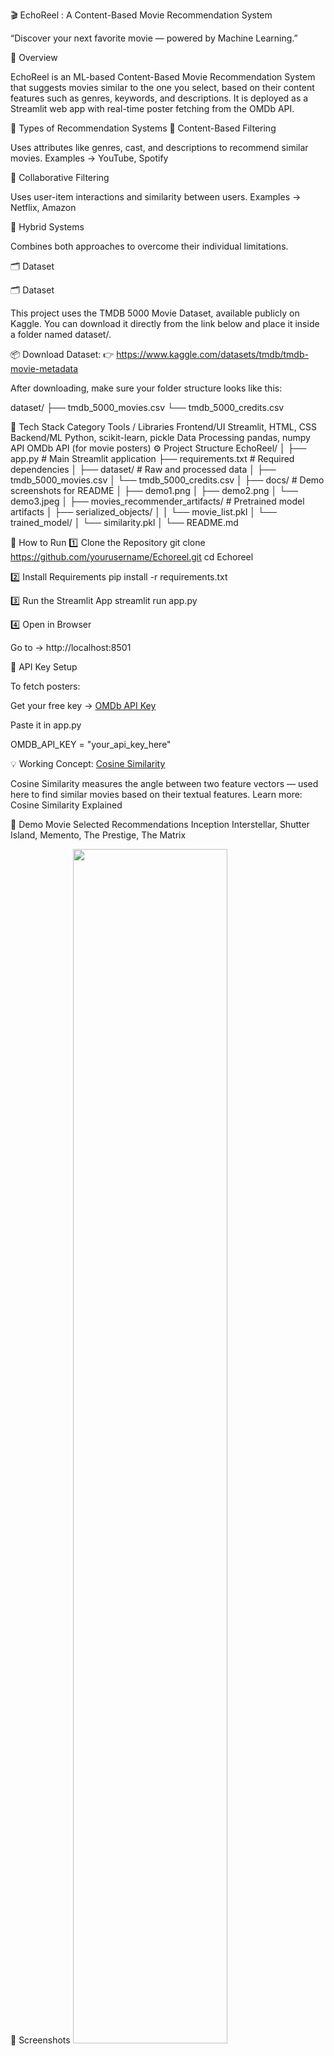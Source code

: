 🎬 EchoReel : A Content-Based Movie Recommendation System

“Discover your next favorite movie — powered by Machine Learning.”

🌟 Overview

EchoReel is an ML-based Content-Based Movie Recommendation System that suggests movies similar to the one you select, based on their content features such as genres, keywords, and descriptions.
It is deployed as a Streamlit web app with real-time poster fetching from the OMDb API.

🧠 Types of Recommendation Systems
🔹 Content-Based Filtering

Uses attributes like genres, cast, and descriptions to recommend similar movies.
Examples → YouTube, Spotify

🔹 Collaborative Filtering

Uses user-item interactions and similarity between users.
Examples → Netflix, Amazon

🔹 Hybrid Systems

Combines both approaches to overcome their individual limitations.

🗂️ Dataset

🗂️ Dataset

This project uses the TMDB 5000 Movie Dataset, available publicly on Kaggle.
You can download it directly from the link below and place it inside a folder named dataset/.

📦 Download Dataset:
👉 https://www.kaggle.com/datasets/tmdb/tmdb-movie-metadata

After downloading, make sure your folder structure looks like this:

dataset/
├── tmdb_5000_movies.csv
└── tmdb_5000_credits.csv

🧰 Tech Stack
Category	Tools / Libraries
Frontend/UI	Streamlit, HTML, CSS
Backend/ML	Python, scikit-learn, pickle
Data Processing	pandas, numpy
API	OMDb API (for movie posters)
⚙️ Project Structure
EchoReel/
│
├── app.py                                   # Main Streamlit application
├── requirements.txt                         # Required dependencies
│
├── dataset/                                 # Raw and processed data
│   ├── tmdb_5000_movies.csv
│   └── tmdb_5000_credits.csv
│
├── docs/                                    # Demo screenshots for README
│   ├── demo1.png
│   ├── demo2.png
│   └── demo3.jpeg
│
├── movies_recommender_artifacts/            # Pretrained model artifacts
│   ├── serialized_objects/
│   │   └── movie_list.pkl
│   └── trained_model/
│       └── similarity.pkl
│
└── README.md

🚀 How to Run
1️⃣ Clone the Repository
git clone https://github.com/yourusername/Echoreel.git
cd Echoreel

2️⃣ Install Requirements
pip install -r requirements.txt

3️⃣ Run the Streamlit App
streamlit run app.py

4️⃣ Open in Browser

Go to → http://localhost:8501

🔑 API Key Setup

To fetch posters:

Get your free key → [OMDb API Key](https://www.omdbapi.com/apikey.aspx)

Paste it in app.py

OMDB_API_KEY = "your_api_key_here"

💡 Working Concept: [Cosine Similarity](https://www.learndatasci.com/glossary/cosine-similarity/)

Cosine Similarity measures the angle between two feature vectors — used here to find similar movies based on their textual features.
Learn more: Cosine Similarity Explained

🎨 Demo
Movie Selected	Recommendations
Inception	Interstellar, Shutter Island, Memento, The Prestige, The Matrix

📸 Screenshots
<img src="docs/demo1.png" width="70%">
<img src="docs/demo2.png" width="70%">

💡 Future Scope

Add Collaborative Filtering to make it hybrid

Integrate TMDB API for higher-quality posters

Add user login and personalized watchlists

Deploy on cloud (Streamlit Cloud / Render)

👩‍💻 Author

Sneha Kumari
💼 Aspiring AI Engineer & Developer
🔗 [LinkedIn](https://www.linkedin.com/in/sneha0511/)

🔗 [GitHub](https://github.com/snehaella5)

💬 "Because every great movie deserves to echo in your reel." 🎞️